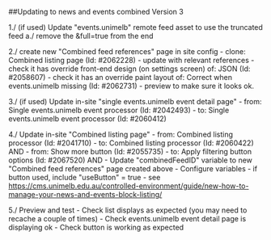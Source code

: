 ##Updating to news and events combined Version 3

1./ (if used) Update "events.unimelb" remote feed asset to use the truncated feed 
a./ remove the &full=true from the end

2./ create new "Combined feed references" page in site config
	- clone: Combined listing page (Id: #2062228)
	- update with relevant references
	- check it has override front-end design (on settings screen) of: JSON (Id: #2058607)
	- check it has an override paint layout of: Correct when events.unimelb missing (Id: #2062731)
	- preview to make sure it looks ok.

3./ (if used) Update in-site "single events.unimelb event detail page"
	- from: Single events.unimelb event processor (Id: #2042493)
	- to: Single events.unimelb event processor (Id: #2060412)

4./ Update in-site "Combined listing page" 
	- from: Combined listing processor (Id: #2041710)
	- to: Combined listing processor (Id: #2060422) 
		AND
	- from: Show more button (Id: #2055735)
	- to: Apply filtering button options (Id: #2067520)
		AND
	- Update "combinedFeedID" variable to new "Combined feed references" page created above
	- Configure variables 
		- if button used, include "useButton" = true
		- see https://cms.unimelb.edu.au/controlled-environment/guide/new-how-to-manage-your-news-and-events-block-listing/

5./ Preview and test
	- Check list displays as expected (you may need to recache a couple of times)
	- Check events.unimelb event detail page is displaying ok
	- Check button is working as expected
